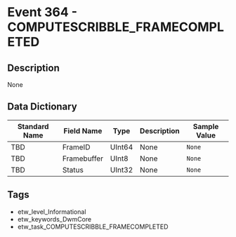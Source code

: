 # Event 364 - COMPUTESCRIBBLE_FRAMECOMPLETED

## Description
None

## Data Dictionary
|Standard Name|Field Name|Type|Description|Sample Value|
|---|---|---|---|---|
|TBD|FrameID|UInt64|None|`None`|
|TBD|Framebuffer|UInt8|None|`None`|
|TBD|Status|UInt32|None|`None`|

## Tags
* etw_level_Informational
* etw_keywords_DwmCore
* etw_task_COMPUTESCRIBBLE_FRAMECOMPLETED